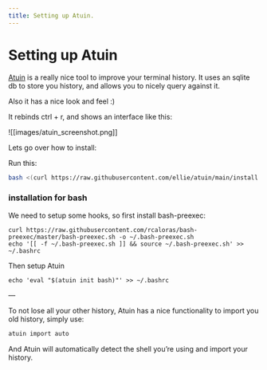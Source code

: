 ```yaml
---
title: Setting up Atuin.
---
```


# Setting up Atuin

[Atuin](https://atuin.sh/) is a really nice tool to improve your terminal history. It uses an sqlite db to store you history, and allows you to nicely query against it.

Also it has a nice look and feel :)

It rebinds ctrl + r, and shows an interface like this:

![[images/atuin_screenshot.png]]

Lets go over how to install:

Run this:

```bash
bash <(curl https://raw.githubusercontent.com/ellie/atuin/main/install.sh)
```

### installation for bash

We need to setup some hooks, so first install bash-preexec:

```
curl https://raw.githubusercontent.com/rcaloras/bash-preexec/master/bash-preexec.sh -o ~/.bash-preexec.sh
echo '[[ -f ~/.bash-preexec.sh ]] && source ~/.bash-preexec.sh' >> ~/.bashrc
```

Then setup Atuin

```
echo 'eval "$(atuin init bash)"' >> ~/.bashrc
```

—

To not lose all your other history, Atuin has a nice functionality to import you old history, simply use:

```bash
atuin import auto
```

And Atuin will automatically detect the shell you’re using and import your history.

